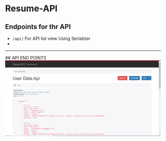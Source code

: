 # Resume-API
  ## Endpoints for thr API
- `/api/`   For API list view Using Serializer
- 

<hr>
## API END POINTS
<img src="https://github.com/praTeek271/Resume-API/blob/master/media/images/api_front_end.png">

##
<img src="">

##
<img src="">

